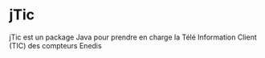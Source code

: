 # jTic
jTic est un package Java pour prendre en charge la Télé Information Client (TIC) des compteurs Enedis
